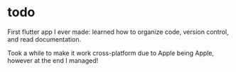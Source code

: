 # todo

First flutter app I ever made: learned how to organize code, version control, and read documentation.

Took a while to make it work cross-platform due to Apple being Apple, however at the end I managed!

